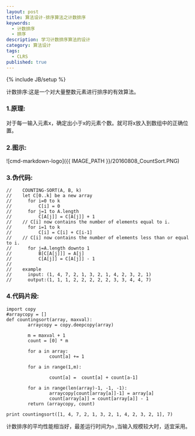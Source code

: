 ```yaml
---
layout: post
title: 算法设计-排序算法之计数排序
keywords:
  - 计数排序
  - 排序
description: 学习计数排序算法的设计
category: 算法设计
tags:
  - CLRS
published: true
---
```

{% include JB/setup %}


计数排序:这是一个对大量整数元素进行排序的有效算法。

<!--more-->
### 1.原理:
对于每一输入元素x，确定出小于x的元素个数。就可将x放入到数组中的正确位置。

### 2.图示:
![cmd-markdown-logo]({{ IMAGE_PATH }}/20160808_CountSort.PNG)

### 3.伪代码:
```
// 	  COUNTING-SORT(A, B, k)
// 	  let C[0..k] be a new array
// 	  	for i=0 to k
//			C[i] = 0
//		for j=1 to A.length
//			C[A[j]] = C[A[j]] + 1
//    // C[i] now contains the number of elements equal to i.
//    	for i=1 to k
//	  		C[i] = C[i] + C[i-1]
//    // C[i] now contains the number of elements less than or equal to i.
//		for j=A.length downto 1
//			B[C[A[j]]] = A[j]
//			C[A[j]] = C[A[j]] - 1
//
//	  example
//		input: (1, 4, 7, 2, 1, 3, 2, 1, 4, 2, 3, 2, 1)
//		output:(1, 1, 1, 2, 2, 2, 2, 2, 3, 3, 4, 4, 7)
``` 

### 4.代码片段:
```
import copy
#arraycopy = []
def countingsort(array, maxval):
        arraycopy = copy.deepcopy(array)
        
        m = maxval + 1
        count = [0] * m

        for a in array:
                count[a] += 1

        for a in range(1,m):

                count[a] =  count[a] + count[a-1]

        for a in range(len(array)-1, -1, -1):
                arraycopy[count[array[a]]-1] = array[a]
                count[array[a]] = count[array[a]] - 1
        return (arraycopy, count)

print countingsort([1, 4, 7, 2, 1, 3, 2, 1, 4, 2, 3, 2, 1], 7)

```

计数排序的平均性能相当好，最差运行时间为```n``` ,当输入规模较大时，适宜采用。
